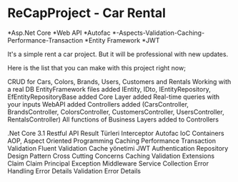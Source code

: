 # ReCapProject - Car Rental

*Asp.Net Core *Web API *Autofac *-Aspects-Validation-Caching-Performance-Transaction *Entity Framework *JWT

It's a simple rent a car project. But it will be professional with new updates.

Here is the list that you can make with this project right now;

CRUD for Cars, Colors, Brands, Users, Customers and Rentals
Working with a real DB
EntityFramework files added
IEntity, IDto, IEntityRepository, EfEntityRepositoryBase added
Core Layer added
Real-time queries with your inputs
WebAPI added
Controllers added (CarsController, BrandsController, ColorsController, CustomersController, UsersController, RentalsController)
All functions of Business Layers added to Controllers


.Net Core 3.1
Restful API
Result Türleri
Interceptor
Autofac
IoC Containers
AOP, Aspect Oriented Programming
Caching
Performance
Transaction
Validation
Fluent Validation
Cache yönetimi
JWT Authentication
Repository Design Pattern
Cross Cutting Concerns
Caching
Validation
Extensions
Claim
Claim Principal
Exception Middleware
Service Collection
Error Handling
Error Details
Validation Error Details
